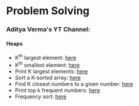 # Problem Solving

### Aditya Verma's YT Channel:
#### Heaps
- K<sup>th</sup> largest element: [here](https://github.com/anjalikaushik20/Problem-solving/blob/master/Heaps/kthLargest.cpp)
- K<sup>th</sup> smallest element: [here](https://github.com/anjalikaushik20/Problem-solving/blob/master/Heaps/kthSmallest.cpp)
- Print K largest elements: [here](https://github.com/anjalikaushik20/Problem-solving/blob/master/Heaps/KLargestElements.cpp)
- Sort a K-sorted array: [here](https://github.com/anjalikaushik20/Problem-solving/blob/master/Heaps/KSortedArray.cpp)
- Find K closest numbers to a given number: [here](https://github.com/anjalikaushik20/Problem-solving/blob/master/Heaps/KClosest.cpp)
- Print top k frequent numbers: [here](https://github.com/anjalikaushik20/Problem-solving/blob/master/Heaps/KFreq.cpp)
- Frequency sort: [here](https://github.com/anjalikaushik20/Problem-solving/blob/master/Heaps/FreqSort.cpp)

